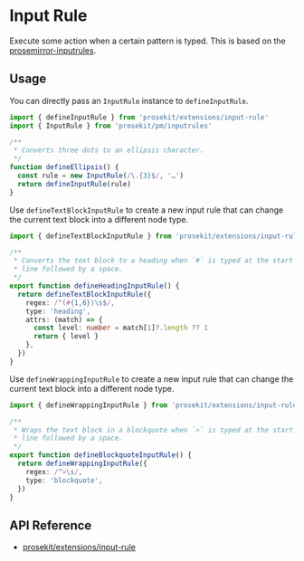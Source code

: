 # Input Rule

Execute some action when a certain pattern is typed. This is based on the [prosemirror-inputrules].

## Usage

You can directly pass an `InputRule` instance to `defineInputRule`.

```ts twoslash
import { defineInputRule } from 'prosekit/extensions/input-rule'
import { InputRule } from 'prosekit/pm/inputrules'

/**
 * Converts three dots to an ellipsis character.
 */
function defineEllipsis() {
  const rule = new InputRule(/\.{3}$/, '…')
  return defineInputRule(rule)
}
```

Use `defineTextBlockInputRule` to create a new input rule that can change the current text block into a different node type.

```ts twoslash
import { defineTextBlockInputRule } from 'prosekit/extensions/input-rule'

/**
 * Converts the text block to a heading when `#` is typed at the start of a new
 * line followed by a space.
 */
export function defineHeadingInputRule() {
  return defineTextBlockInputRule({
    regex: /^(#{1,6})\s$/,
    type: 'heading',
    attrs: (match) => {
      const level: number = match[1]?.length ?? 1
      return { level }
    },
  })
}
```

Use `defineWrappingInputRule` to create a new input rule that can change the current text block into a different node type.

```ts twoslash
import { defineWrappingInputRule } from 'prosekit/extensions/input-rule'

/**
 * Wraps the text block in a blockquote when `>` is typed at the start of a new
 * line followed by a space.
 */
export function defineBlockquoteInputRule() {
  return defineWrappingInputRule({
    regex: /^>\s/,
    type: 'blockquote',
  })
}
```

## API Reference

- [prosekit/extensions/input-rule](/references/extensions/input-rule)

<!-- Link references -->

[prosemirror-inputrules]: https://prosemirror.net/docs/ref/#inputrules
